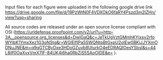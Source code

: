 Input files for each figure were uploaded in the following google drive link
https://drive.google.com/file/d/19PzWtN0F4VDXOkO6faRY4Pszd3m2IZHn/view?usp=sharing

All source codes are released under an open source license compliant with OSI (https://urldefense.proofpoint.com/v2/url?u=http-3A__opensource.org_licenses&d=DwIGaQ&c=JeTkUgVztGMmhKYjxsy2rfoWYibK1YmxXez1G3oNStg&r=WGlElfIPa5SWQNtpBtGxpU2oIEw0BKiJJYXmODNuJNE&m=q9qGTCByDxe3HDoGZuvb8UturkO4eEDRAQIOesYSbsI&s=44L8ilf0OaXvxVmX7lF-84UK4i6ha0RbZiS5SAoOIDE&e= ).
